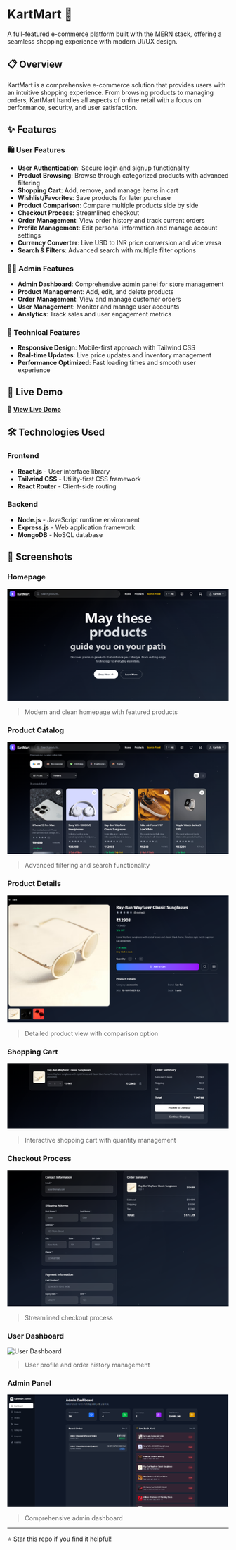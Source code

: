 # KartMart 🛒

A full-featured e-commerce platform built with the MERN stack, offering a seamless shopping experience with modern UI/UX design.

## 📋 Overview

KartMart is a comprehensive e-commerce solution that provides users with an intuitive shopping experience. From browsing products to managing orders, KartMart handles all aspects of online retail with a focus on performance, security, and user satisfaction.

## ✨ Features

### 🛍️ User Features
- **User Authentication**: Secure login and signup functionality
- **Product Browsing**: Browse through categorized products with advanced filtering
- **Shopping Cart**: Add, remove, and manage items in cart
- **Wishlist/Favorites**: Save products for later purchase
- **Product Comparison**: Compare multiple products side by side
- **Checkout Process**: Streamlined checkout
- **Order Management**: View order history and track current orders
- **Profile Management**: Edit personal information and manage account settings
- **Currency Converter**: Live USD to INR price conversion and vice versa
- **Search & Filters**: Advanced search with multiple filter options

### 👨‍💼 Admin Features
- **Admin Dashboard**: Comprehensive admin panel for store management
- **Product Management**: Add, edit, and delete products
- **Order Management**: View and manage customer orders
- **User Management**: Monitor and manage user accounts
- **Analytics**: Track sales and user engagement metrics

### 🔧 Technical Features
- **Responsive Design**: Mobile-first approach with Tailwind CSS
- **Real-time Updates**: Live price updates and inventory management
- **Performance Optimized**: Fast loading times and smooth user experience

## 🚀 Live Demo

🔗 **[View Live Demo](https://kart-mart.vercel.app/)**  

## 🛠️ Technologies Used

### Frontend
- **React.js** - User interface library
- **Tailwind CSS** - Utility-first CSS framework
- **React Router** - Client-side routing  

### Backend
- **Node.js** - JavaScript runtime environment
- **Express.js** - Web application framework
- **MongoDB** - NoSQL database  

## 📸 Screenshots

### Homepage
![Homepage](screenshots/homepage.png)
> Modern and clean homepage with featured products

### Product Catalog
![Product Catalog](screenshots/catalog.png)
> Advanced filtering and search functionality

### Product Details
![Product Details](screenshots/product-details.png)
> Detailed product view with comparison option

### Shopping Cart
![Shopping Cart](screenshots/cart.png)
> Interactive shopping cart with quantity management

### Checkout Process
![Checkout](screenshots/checkout.png)
> Streamlined checkout process

### User Dashboard
![User Dashboard](screenshots/user-dashboard.png)
> User profile and order history management

### Admin Panel
![Admin Panel](screenshots/admin-panel.png)
> Comprehensive admin dashboard

---

⭐ Star this repo if you find it helpful!